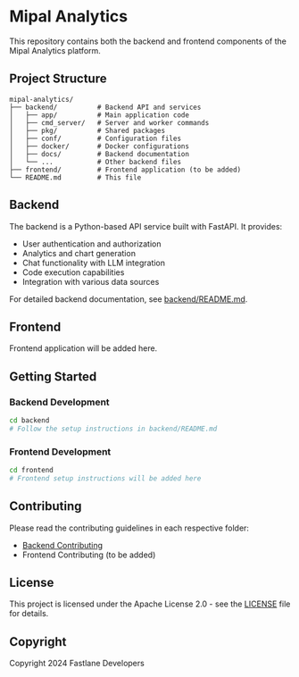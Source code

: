 # Mipal Analytics

This repository contains both the backend and frontend components of the Mipal Analytics platform.

## Project Structure

```
mipal-analytics/
├── backend/          # Backend API and services
│   ├── app/          # Main application code
│   ├── cmd_server/   # Server and worker commands
│   ├── pkg/          # Shared packages
│   ├── conf/         # Configuration files
│   ├── docker/       # Docker configurations
│   ├── docs/         # Backend documentation
│   └── ...           # Other backend files
├── frontend/         # Frontend application (to be added)
└── README.md         # This file
```

## Backend

The backend is a Python-based API service built with FastAPI. It provides:
- User authentication and authorization
- Analytics and chart generation
- Chat functionality with LLM integration
- Code execution capabilities
- Integration with various data sources

For detailed backend documentation, see [backend/README.md](backend/README.md).

## Frontend

Frontend application will be added here.

## Getting Started

### Backend Development

```bash
cd backend
# Follow the setup instructions in backend/README.md
```

### Frontend Development

```bash
cd frontend
# Frontend setup instructions will be added here
```

## Contributing

Please read the contributing guidelines in each respective folder:
- [Backend Contributing](backend/README.md)
- Frontend Contributing (to be added)

## License

This project is licensed under the Apache License 2.0 - see the [LICENSE](LICENSE) file for details.

## Copyright

Copyright 2024 Fastlane Developers 